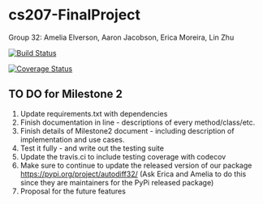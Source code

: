 # cs207-FinalProject

Group 32: Amelia Elverson, Aaron Jacobson, Erica Moreira, Lin Zhu

[![Build Status](https://travis-ci.com/ELAA207/cs207-FinalProject.svg?branch=master)](https://travis-ci.com/ELAA207/cs207-FinalProject.svg?branch=master)

[![Coverage Status](https://codecov.io/gh/ELAA207/cs207-FinalProject/branch/master/graph/badge.svg)](https://codecov.io/gh/ELAA207/cs207-FinalProject)

## TO DO for Milestone 2
1. Update requirements.txt with dependencies
2. Finish documentation in line - descriptions of every method/class/etc.
3. Finish details of Milestone2 document - including description of implementation and use cases. 
4. Test it fully - and write out the testing suite
5. Update the travis.ci to include testing coverage with codecov
6. Make sure to continue to update the released version of our package https://pypi.org/project/autodiff32/ (Ask Erica and Amelia to do this since they are maintainers for the PyPi released package)
7. Proposal for the future features
